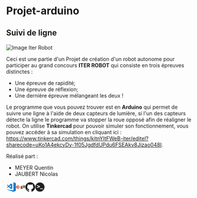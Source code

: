 Projet-arduino  
=
Suivi de ligne
-

<img align="center" alt="Image Iter Robot" width="400px" src="http://www.itercad.org/robots2018/tests_maquette.jpg"/>

Ceci est une partie d'un Projet de création d'un robot autonome pour participer au grand concours **ITER ROBOT** qui consiste en trois épreuves distinctes :
- Une épreuve de rapidité;
- Une épreuve de réflexion;
- Une dernière épreuve mélangeant les deux !


Le programme que vous pouvez trouver est en **Arduino** qui permet de suivre une ligne à l'aide de deux capteurs de lumière, si l'un des capteurs détecte la ligne le programme va stopper la roue opposé afin de réaligner le robot.
On utilise **Tinkercad** pour pouvoir simuler son fonctionnement, vous pouvez accéder à sa simulation en cliquant ici : https://www.tinkercad.com/things/kitnYItFWeB-iter/editel?sharecode=uKo1A4ekcyDy-1f05JgdfdUPdu6FSEAkv8Jizao048I.

Réalisé part :

- MEYER Quentin
- JAUBERT Nicolas


<img align="left" alt="Visual Studio Code" width="26px" src="https://raw.githubusercontent.com/github/explore/80688e429a7d4ef2fca1e82350fe8e3517d3494d/topics/visual-studio-code/visual-studio-code.png" />
<img align="left" alt="Git" width="26px" src="https://raw.githubusercontent.com/github/explore/80688e429a7d4ef2fca1e82350fe8e3517d3494d/topics/git/git.png" />
<img align="left" alt="GitHub" width="26px" src="https://raw.githubusercontent.com/github/explore/78df643247d429f6cc873026c0622819ad797942/topics/github/github.png" />
<img align="left" alt="Terminal" width="26px" src="https://raw.githubusercontent.com/github/explore/80688e429a7d4ef2fca1e82350fe8e3517d3494d/topics/terminal/terminal.png" />

